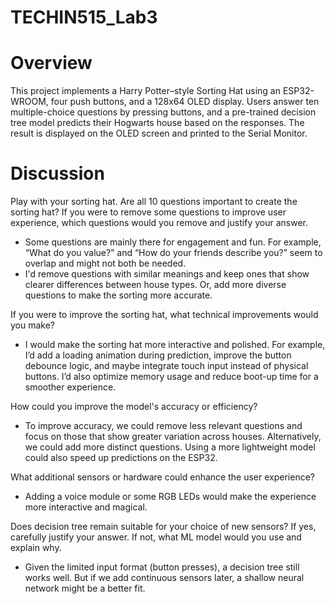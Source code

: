 # TECHIN515_Lab3
# Overview
This project implements a Harry Potter–style Sorting Hat using an ESP32-WROOM, four push buttons, and a 128x64 OLED display. Users answer ten multiple-choice questions by pressing buttons, and a pre-trained decision tree model predicts their Hogwarts house based on the responses. The result is displayed on the OLED screen and printed to the Serial Monitor.

# Discussion
Play with your sorting hat. Are all 10 questions important to create the sorting hat? If you were to remove some questions to improve user experience, which questions would you remove and justify your answer.
- Some questions are mainly there for engagement and fun. For example, “What do you value?” and “How do your friends describe you?” seem to overlap and might not both be needed.
- I'd remove questions with similar meanings and keep ones that show clearer differences between house types. Or, add more diverse questions to make the sorting more accurate.

If you were to improve the sorting hat, what technical improvements would you make?
- I would make the sorting hat more interactive and polished. For example, I’d add a loading animation during prediction, improve the button debounce logic, and maybe integrate touch input instead of physical buttons. I’d also optimize memory usage and reduce boot-up time for a smoother experience.
  
How could you improve the model's accuracy or efficiency?
- To improve accuracy, we could remove less relevant questions and focus on those that show greater variation across houses. Alternatively, we could add more distinct questions. Using a more lightweight model could also speed up predictions on the ESP32.

What additional sensors or hardware could enhance the user experience?
- Adding a voice module or some RGB LEDs would make the experience more interactive and magical.

Does decision tree remain suitable for your choice of new sensors? If yes, carefully justify your answer. If not, what ML model would you use and explain why.
- Given the limited input format (button presses), a decision tree still works well. But if we add continuous sensors later, a shallow neural network might be a better fit.

